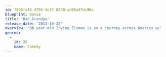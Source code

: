 ```yaml
---
id: f505fa15-4705-4cf7-8290-ad85a97dc96a
blueprint: movie
title: 'Bad Grandpa'
release_date: '2013-10-22'
overview: '86-year-old Irving Zisman is on a journey across America with the most unlikely companion: his 8 year-old grandson, Billy.'
genres:
  -
    id: 35
    name: Comedy
---
```

